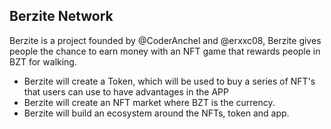 
<!--

**Here are some ideas to get you started:**

🙋‍♀️ A short introduction - what is your organization all about?
🌈 Contribution guidelines - how can the community get involved?
👩‍💻 Useful resources - where can the community find your docs? Is there anything else the community should know?
🍿 Fun facts - what does your team eat for breakfast?
🧙 Remember, you can do mighty things with the power of [Markdown](https://docs.github.com/github/writing-on-github/getting-started-with-writing-and-formatting-on-github/basic-writing-and-formatting-syntax)
-->
## Berzite Network

Berzite is a project founded by @CoderAnchel and @erxxc08, Berzite gives people the chance to earn money with an NFT game that rewards people in BZT for walking.

- Berzite will create a Token, which will be used to buy a series of NFT's that users can use to have advantages in the APP
- Berzite will create an NFT market where BZT is the currency.
- Berzite will build an ecosystem around the NFTs, token and app.
